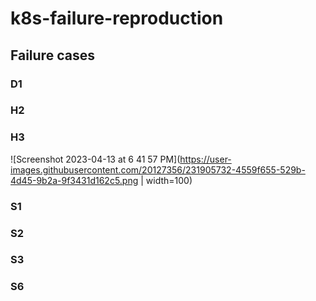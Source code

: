 # k8s-failure-reproduction

## Failure cases
### D1

### H2

### H3
![Screenshot 2023-04-13 at 6 41 57 PM](https://user-images.githubusercontent.com/20127356/231905732-4559f655-529b-4d45-9b2a-9f3431d162c5.png | width=100)

### S1

### S2

### S3

### S6
